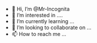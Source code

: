 - 👋 Hi, I’m @Mr-Incognita
- 👀 I’m interested in ....
- 🌱 I’m currently learning ...
- 💞️ I’m looking to collaborate on ...
- 📫 How to reach me ...

<!---
Mr-Incognita/Mr-Incognita is a ✨ special ✨ repository because its `README.md` (this file) appears on your GitHub profile.
You can click the Preview link to take a look at your changes.
--->
